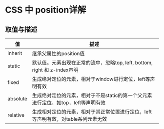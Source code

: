 # CSS 中 position详解

## 取值与描述

| 值 | 描述 |
| -- | -- |
| inherit | 继承父属性的position值 |
| static | 默认值。元素出现在正常的流中，忽略top, left, bottom, right 和 z-index声明 |
| fixed | 生成绝对定位的元素，相对于window进行定位，left等声明有效 |
| absolute | 生成绝对定位的元素，相对于不是static的第一个父元素进行定位，如top，left等声明有效 |
| relative | 生成相对定位的元素，相对于其正常位置进行定位，left等声明有效，对table系列元素无效 |